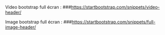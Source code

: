 
Video bootstrap full écran :
###https://startbootstrap.com/snippets/video-header/


Image bootstrap full écran :
###https://startbootstrap.com/snippets/full-image-header/